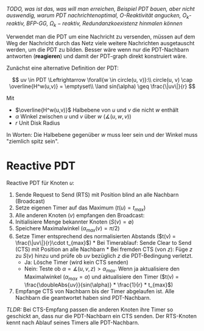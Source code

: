 *TODO, was ist das, was will man erreichen, Beispiel PDT bauen, aber nicht auswendig, warum PDT nachrichtenoptimal, O-Reaktivität angucken, $O_k$-reaktiv, BFP-GG, $\Omega_k-reaktiv$, Redundanzkoexistenz hinmalen können*

Verwendet man die PDT um eine Nachricht zu versenden, müssen auf dem Weg der Nachricht durch das Netz viele weitere Nachrichten ausgetauscht werden, um die PDT zu bilden. Besser wäre wenn nur die PDT-Nachbarn antworten (**reagieren**) und damit der PDT-graph direkt konstruiert wäre.

Zunächst eine alternative Definition der PDT:

$$
uv \in PDT \Leftrightarrow \forall{w \in circle(u, v)}:\\
circle(u, v) \cap \overline{H^w(u,v)} = \emptyset\\
\land sin(\alpha) \geq \frac{\|uv\|}{r}
$$

Mit

* $\overline{H^w(u,v)}$ Halbebene von $u$ und $v$ die nicht $w$ enthält
* $\alpha$ Winkel zwischen $u$ und $v$ über $w$ ($\measuredangle(u, w, v)$)
* $r$ Unit Disk Radius

In Worten: Die Halbebene gegenüber $w$ muss leer sein und der Winkel muss "ziemlich spitz sein".

# Reactive PDT

Reactive PDT für Knoten $u$:

1. Sende Request to Send (RTS) mit Position blind an alle Nachbarn (Broadcast)
2. Setze eigenen Timer auf das Maximum ($t(u) = t_{max}$)
3. Alle anderen Knoten ($v$) empfangen den Broadcast:
  1. Initialisiere Menge bekannter Knoten ($S(v) = \emptyset$)
  2. Speichere Maximalwinkel ($\alpha_{max}(v) = \pi/2$)
  3. Setze Timer entsprechend des normalisierten Abstands ($t(v) = \frac{\|uv\|}{r}\cdot t_{max}$)
    * Bei Timerablauf: Sende Clear to Send (CTS) mit Position an alle Nachbarn
    * Bei fremden CTS (von $z$): Füge $z$ zu $S(v)$ hinzu und prüfe ob $uv$ bezüglich $z$ die PDT-Bedingung verletzt.
      * Ja: Lösche Timer (wird kein CTS senden)
      * Nein: Teste ob $\alpha = \measuredangle(u, v, z) \gt \alpha_{max}$. Wenn ja aktualisiere den Maximalwinkel ($\alpha_{max} = \alpha$) und aktualisiere den Timer ($t(v) = \frac{\doubleAbs{uv}}{sin(\alpha)} * \frac{1}{r} * t_{max}$)
4. Empfange CTS von Nachbarn bis der Timer abgelaufen ist. Alle Nachbarn die geantwortet haben sind PDT-Nachbarn.

*TLDR:* Bei CTS-Empfang passen die anderen Knoten ihre Timer so geschickt an, dass nur die PDT-Nachbarn ein CTS senden. Der RTS-Knoten kennt nach Ablauf seines Timers alle PDT-Nachbarn.
